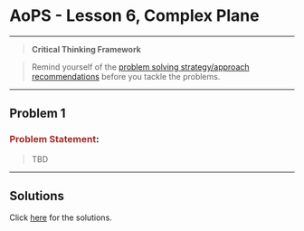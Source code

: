 # AoPS - Lesson 6, Complex Plane

---

>**Critical Thinking Framework**

> Remind yourself of the [problem solving strategy/approach recommendations](../../../critical-thinking/toolbox/advice.md) before you tackle the problems.

---

## **Problem 1**

### <span style="color: brown; font-weight:bold; font-style: normal">Problem Statement</span>:
>TBD

---

## **Solutions**

Click [here](hw.06.sol.md) for the solutions.